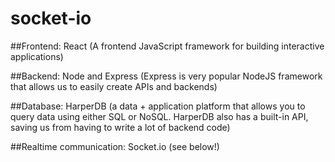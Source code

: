 # socket-io

##Frontend: React (A frontend JavaScript framework for building interactive applications)

##Backend: Node and Express (Express is very popular NodeJS framework that allows us to easily create APIs and backends)

##Database: HarperDB (a data + application platform that allows you to query data using either SQL or NoSQL.
HarperDB also has a built-in API, saving us from having to write a lot of backend code)

##Realtime communication: Socket.io (see below!)
